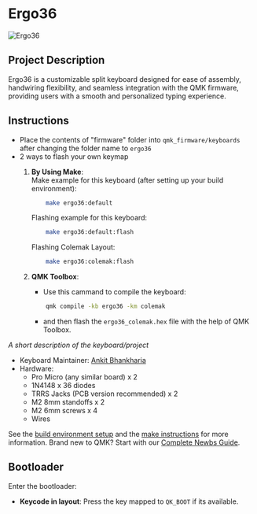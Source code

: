 # Ergo36

![Ergo36](https://i.imgur.com/bYZPD0g.jpeg)

## Project Description
Ergo36 is a customizable split keyboard designed for ease of assembly, handwiring flexibility, and seamless integration with the QMK firmware, providing users with a smooth and personalized typing experience.

## Instructions

* Place the contents of "firmware" folder into `qmk_firmware/keyboards` after changing the folder name to `ergo36`
* 2 ways to flash your own keymap
    1. **By Using Make**:<br>
    Make example for this keyboard (after setting up your build environment):
        ```bash
            make ergo36:default
        ```

        Flashing example for this keyboard:

        ```bash
            make ergo36:default:flash
        ```

        Flashing Colemak Layout:

        ```bash
            make ergo36:colemak:flash
        ```

    2. **QMK Toolbox**:
        * Use this cammand to compile the keyboard:

        ```bash
            qmk compile -kb ergo36 -km colemak
        ```

        * and then flash the `ergo36_colemak.hex` file with the help of QMK Toolbox.


*A short description of the keyboard/project*

* Keyboard Maintainer: [Ankit Bhankharia](https://github.com/cupcake08)
* Hardware: 
    - Pro Micro (any similar board) x 2
    - 1N4148 x 36 diodes
    - TRRS Jacks (PCB version recommended) x 2
    - M2 8mm standoffs x 2
    - M2 6mm screws x 4
    - Wires


See the [build environment setup](https://docs.qmk.fm/#/getting_started_build_tools) and the [make instructions](https://docs.qmk.fm/#/getting_started_make_guide) for more information. Brand new to QMK? Start with our [Complete Newbs Guide](https://docs.qmk.fm/#/newbs).

## Bootloader

Enter the bootloader:

* **Keycode in layout**: Press the key mapped to `QK_BOOT` if its available.

